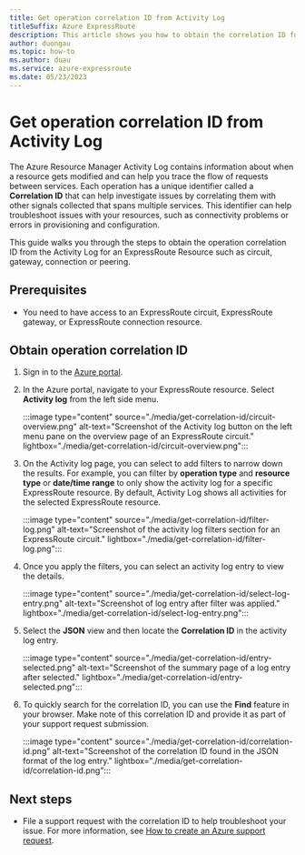 ```yaml
---
title: Get operation correlation ID from Activity Log
titleSuffix: Azure ExpressRoute
description: This article shows you how to obtain the correlation ID for an ExpressRoute operation from the Azure Activity log.
author: duongau
ms.topic: how-to
ms.author: duau
ms.service: azure-expressroute
ms.date: 05/23/2023
---
```


# Get operation correlation ID from Activity Log

The Azure Resource Manager Activity Log contains information about when a resource gets modified and can help you trace the flow of requests between services. Each operation has a unique identifier called a **Correlation ID** that can help investigate issues by correlating them with other signals collected that spans multiple services. This identifier can help troubleshoot issues with your resources, such as connectivity problems or errors in provisioning and configuration. 

This guide walks you through the steps to obtain the operation correlation ID from the Activity Log for an ExpressRoute Resource such as circuit, gateway, connection or peering. 

## Prerequisites

- You need to have access to an ExpressRoute circuit, ExpressRoute gateway, or ExpressRoute connection resource.

## Obtain operation correlation ID

1. Sign in to the [Azure portal](https://portal.azure.com/).

1. In the Azure portal, navigate to your ExpressRoute resource. Select **Activity log** from the left side menu.

    :::image type="content" source="./media/get-correlation-id/circuit-overview.png" alt-text="Screenshot of the Activity log button on the left menu pane on the overview page of an ExpressRoute circuit." lightbox="./media/get-correlation-id/circuit-overview.png":::

1. On the Activity log page, you can select to add filters to narrow down the results. For example, you can filter by **operation type** and **resource type** or **date/time range** to only show the activity log for a specific ExpressRoute resource. By default, Activity Log shows all activities for the selected ExpressRoute resource.

    :::image type="content" source="./media/get-correlation-id/filter-log.png" alt-text="Screenshot of the activity log filters section for an ExpressRoute circuit." lightbox="./media/get-correlation-id/filter-log.png":::

1. Once you apply the filters, you can select an activity log entry to view the details.

    :::image type="content" source="./media/get-correlation-id/select-log-entry.png" alt-text="Screenshot of log entry after filter was applied." lightbox="./media/get-correlation-id/select-log-entry.png":::

1. Select the **JSON** view and then locate the **Correlation ID** in the activity log entry.

    :::image type="content" source="./media/get-correlation-id/entry-selected.png" alt-text="Screenshot of the summary page of a log entry after selected." lightbox="./media/get-correlation-id/entry-selected.png":::

1. To quickly search for the correlation ID, you can use the **Find** feature in your browser. Make note of this correlation ID and provide it as part of your support request submission.

    :::image type="content" source="./media/get-correlation-id/correlation-id.png" alt-text="Screenshot of the correlation ID found in the JSON format of the log entry." lightbox="./media/get-correlation-id/correlation-id.png":::

## Next steps

* File a support request with the correlation ID to help troubleshoot your issue. For more information, see [How to create an Azure support request](../azure-portal/supportability/how-to-create-azure-support-request.md).
